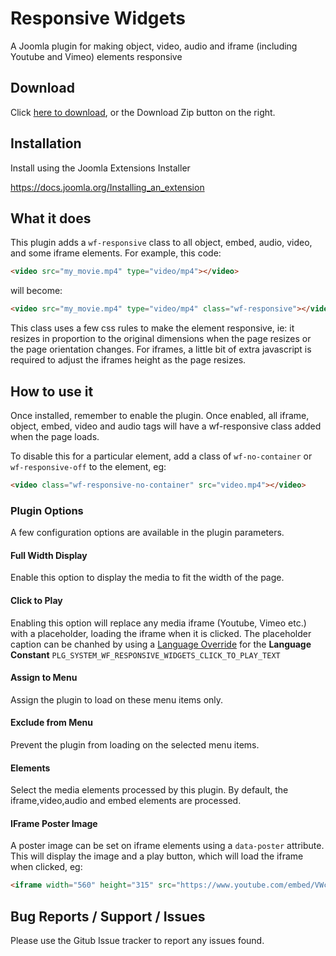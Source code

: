 # Responsive Widgets
A Joomla plugin for making object, video, audio and iframe (including Youtube and Vimeo) elements responsive

## Download
Click [here to download](https://github.com/widgetfactory/wf_responsive_widgets/archive/master.zip), or the Download Zip button on the right.

## Installation
Install using the Joomla Extensions Installer

https://docs.joomla.org/Installing_an_extension

## What it does
This plugin adds a `wf-responsive` class to all object, embed, audio, video, and some iframe elements. For example, this code:

```html 
<video src="my_movie.mp4" type="video/mp4"></video>
```

will become:

```html
<video src="my_movie.mp4" type="video/mp4" class="wf-responsive"></video>
```

This class uses a few css rules to make the element responsive, ie: it resizes in proportion to the original dimensions when the page resizes or the page orientation changes. For iframes, a little bit of extra javascript is required to adjust the iframes height as the page resizes.

## How to use it
Once installed, remember to enable the plugin. Once enabled, all iframe, object, embed, video and audio tags will have a wf-responsive class added when the page loads.

To disable this for a particular element, add a class of `wf-no-container` or `wf-responsive-off` to the element, eg: 
```html
<video class="wf-responsive-no-container" src="video.mp4"></video>
```

### Plugin Options
A few configuration options are available in the plugin parameters.

#### Full Width Display
Enable this option to display the media to fit the width of the page.

#### Click to Play
Enabling this option will replace any media iframe (Youtube, Vimeo etc.) with a placeholder, loading the iframe when it is clicked. The placeholder caption can be chanhed by using a [Language Override](https://docs.joomla.org/Help4.x:Languages:_Edit_Override) for the **Language Constant** ```PLG_SYSTEM_WF_RESPONSIVE_WIDGETS_CLICK_TO_PLAY_TEXT``` 

#### Assign to Menu
Assign the plugin to load on these menu items only.

#### Exclude from Menu
Prevent the plugin from loading on the selected menu items.

#### Elements
Select the media elements processed by this plugin. By default, the iframe,video,audio and embed elements are processed.

#### IFrame Poster Image
A poster image can be set on iframe elements using a ```data-poster``` attribute. This will display the image and a play button, which will load the iframe when clicked, eg:
```html
<iframe width="560" height="315" src="https://www.youtube.com/embed/VWcG8mpc208" data-poster="images/joomla.jpg" frameborder="0"></iframe>
```

## Bug Reports / Support / Issues
Please use the Gitub Issue tracker to report any issues found.